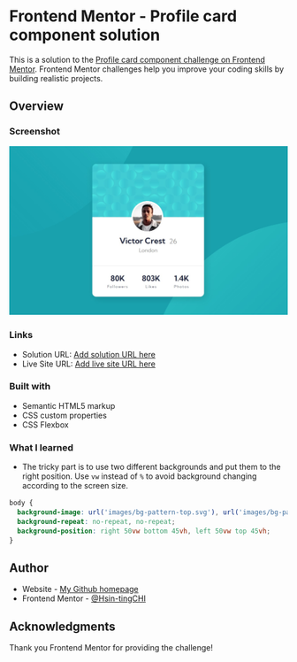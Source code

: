 # Frontend Mentor - Profile card component solution

This is a solution to the [Profile card component challenge on Frontend Mentor](https://www.frontendmentor.io/challenges/profile-card-component-cfArpWshJ). Frontend Mentor challenges help you improve your coding skills by building realistic projects. 

## Overview

### Screenshot

![](./screenshot_1.jpg)

### Links

- Solution URL: [Add solution URL here](https://your-solution-url.com)
- Live Site URL: [Add live site URL here](https://your-live-site-url.com)

### Built with

- Semantic HTML5 markup
- CSS custom properties
- CSS Flexbox

### What I learned

* The tricky part is to use two different backgrounds and put them to the right position. Use `vw` instead of `%` to avoid background changing according to the screen size.
```css
body {
  background-image: url('images/bg-pattern-top.svg'), url('images/bg-pattern-bottom.svg');
  background-repeat: no-repeat, no-repeat;
  background-position: right 50vw bottom 45vh, left 50vw top 45vh;
}
```

## Author

- Website - [My Github homepage](https://github.com/KellyCHI22)
- Frontend Mentor - [@Hsin-tingCHI](https://www.frontendmentor.io/profile/Hsin-tingCHI)

## Acknowledgments

Thank you Frontend Mentor for providing the challenge!
